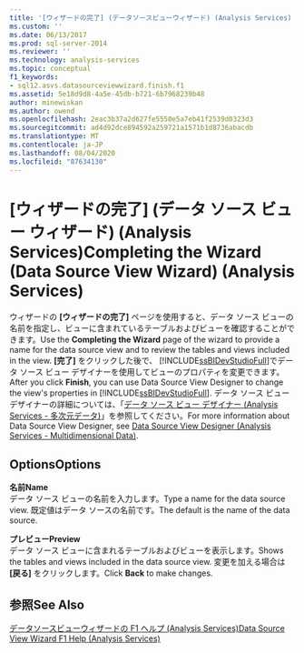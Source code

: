 ```yaml
---
title: '[ウィザードの完了] (データソースビューウィザード) (Analysis Services) |Microsoft Docs'
ms.custom: ''
ms.date: 06/13/2017
ms.prod: sql-server-2014
ms.reviewer: ''
ms.technology: analysis-services
ms.topic: conceptual
f1_keywords:
- sql12.asvs.datasourceviewwizard.finish.f1
ms.assetid: 5e18d9d8-4a5e-45db-b721-6b7968239b48
author: minewiskan
ms.author: owend
ms.openlocfilehash: 2eac3b37a2d627fe5550e5a7eb41f2539d0323d3
ms.sourcegitcommit: ad4d92dce894592a259721a1571b1d8736abacdb
ms.translationtype: MT
ms.contentlocale: ja-JP
ms.lasthandoff: 08/04/2020
ms.locfileid: "87634130"
---
```

# <a name="completing-the-wizard-data-source-view-wizard-analysis-services"></a><span data-ttu-id="0f427-102">[ウィザードの完了] (データ ソース ビュー ウィザード) (Analysis Services)</span><span class="sxs-lookup"><span data-stu-id="0f427-102">Completing the Wizard (Data Source View Wizard) (Analysis Services)</span></span>
  <span data-ttu-id="0f427-103">ウィザードの **[ウィザードの完了]** ページを使用すると、データ ソース ビューの名前を指定し、ビューに含まれているテーブルおよびビューを確認することができます。</span><span class="sxs-lookup"><span data-stu-id="0f427-103">Use the **Completing the Wizard** page of the wizard to provide a name for the data source view and to review the tables and views included in the view.</span></span> <span data-ttu-id="0f427-104">**[完了]** をクリックした後で、 [!INCLUDE[ssBIDevStudioFull](../includes/ssbidevstudiofull-md.md)]でデータ ソース ビュー デザイナーを使用してビューのプロパティを変更できます。</span><span class="sxs-lookup"><span data-stu-id="0f427-104">After you click **Finish**, you can use Data Source View Designer to change the view's properties in [!INCLUDE[ssBIDevStudioFull](../includes/ssbidevstudiofull-md.md)].</span></span> <span data-ttu-id="0f427-105">データ ソース ビュー デザイナーの詳細については、「[データ ソース ビュー デザイナー &#40;Analysis Services - 多次元データ&#41;](data-source-view-designer-analysis-services-multidimensional-data.md)」を参照してください。</span><span class="sxs-lookup"><span data-stu-id="0f427-105">For more information about Data Source View Designer, see [Data Source View Designer &#40;Analysis Services - Multidimensional Data&#41;](data-source-view-designer-analysis-services-multidimensional-data.md).</span></span>  
  
## <a name="options"></a><span data-ttu-id="0f427-106">Options</span><span class="sxs-lookup"><span data-stu-id="0f427-106">Options</span></span>  
 <span data-ttu-id="0f427-107">**名前**</span><span class="sxs-lookup"><span data-stu-id="0f427-107">**Name**</span></span>  
 <span data-ttu-id="0f427-108">データ ソース ビューの名前を入力します。</span><span class="sxs-lookup"><span data-stu-id="0f427-108">Type a name for the data source view.</span></span> <span data-ttu-id="0f427-109">既定値はデータ ソースの名前です。</span><span class="sxs-lookup"><span data-stu-id="0f427-109">The default is the name of the data source.</span></span>  
  
 <span data-ttu-id="0f427-110">**プレビュー**</span><span class="sxs-lookup"><span data-stu-id="0f427-110">**Preview**</span></span>  
 <span data-ttu-id="0f427-111">データ ソース ビューに含まれるテーブルおよびビューを表示します。</span><span class="sxs-lookup"><span data-stu-id="0f427-111">Shows the tables and views included in the data source view.</span></span> <span data-ttu-id="0f427-112">変更を加える場合は **[戻る]** をクリックします。</span><span class="sxs-lookup"><span data-stu-id="0f427-112">Click **Back** to make changes.</span></span>  
  
## <a name="see-also"></a><span data-ttu-id="0f427-113">参照</span><span class="sxs-lookup"><span data-stu-id="0f427-113">See Also</span></span>  
 [<span data-ttu-id="0f427-114">データソースビューウィザードの F1 ヘルプ &#40;Analysis Services&#41;</span><span class="sxs-lookup"><span data-stu-id="0f427-114">Data Source View Wizard F1 Help &#40;Analysis Services&#41;</span></span>](data-source-view-wizard-f1-help-analysis-services.md)  
  
  
